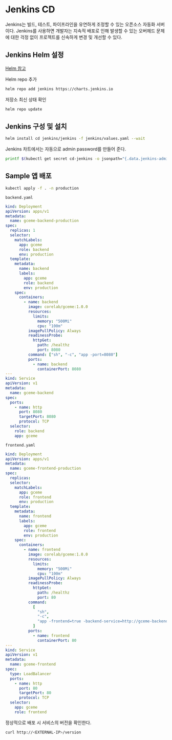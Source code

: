 # Jenkins CD

Jenkins는 빌드, 테스트, 파이프라인을 유연하게 조정할 수 있는 오픈소스 자동화 서버이다. Jenkins를 사용하면 개발자는 지속적 배포로 인해 발생할 수 있는 오버헤드 문제에 대한 걱정 없이 프로젝트를 신속하게 변경 및 개선할 수 있다.

## Jenkins Helm 설정

[Helm 참고](https://github.com/ddung1203/DevOps/blob/main/DevOps/Helm.md)

Helm repo 추가

```bash
helm repo add jenkins https://charts.jenkins.io
```

저장소 최신 상태 확인

```bash
helm repo update
```

## Jenkins 구성 및 설치

```bash
helm install cd jenkins/jenkins -f jenkins/values.yaml --wait
```

Jenkins 차트에서는 자동으로 admin password를 만들어 준다.

```bash
printf $(kubectl get secret cd-jenkins -o jsonpath="{.data.jenkins-admin-password}" | base64 --decode);echo
```

## Sample 앱 배포

```bash
kubectl apply -f . -n production
```

`backend.yaml`

```yaml
kind: Deployment
apiVersion: apps/v1
metadata:
  name: gceme-backend-production
spec:
  replicas: 1
  selector:
    matchLabels:
      app: gceme
      role: backend
      env: production
  template:
    metadata:
      name: backend
      labels:
        app: gceme
        role: backend
        env: production
    spec:
      containers:
        - name: backend
          image: corelab/gceme:1.0.0
          resources:
            limits:
              memory: "500Mi"
              cpu: "100m"
          imagePullPolicy: Always
          readinessProbe:
            httpGet:
              path: /healthz
              port: 8080
          command: ["sh", "-c", "app -port=8080"]
          ports:
            - name: backend
              containerPort: 8080
---
kind: Service
apiVersion: v1
metadata:
  name: gceme-backend
spec:
  ports:
    - name: http
      port: 8080
      targetPort: 8080
      protocol: TCP
  selector:
    role: backend
    app: gceme
```

`frontend.yaml`

```yaml
kind: Deployment
apiVersion: apps/v1
metadata:
  name: gceme-frontend-production
spec:
  replicas:
  selector:
    matchLabels:
      app: gceme
      role: frontend
      env: production
  template:
    metadata:
      name: frontend
      labels:
        app: gceme
        role: frontend
        env: production
    spec:
      containers:
        - name: frontend
          image: corelab/gceme:1.0.0
          resources:
            limits:
              memory: "500Mi"
              cpu: "100m"
          imagePullPolicy: Always
          readinessProbe:
            httpGet:
              path: /healthz
              port: 80
          command:
            [
              "sh",
              "-c",
              "app -frontend=true -backend-service=http://gceme-backend:8080 -port=80",
            ]
          ports:
            - name: frontend
              containerPort: 80
---
kind: Service
apiVersion: v1
metadata:
  name: gceme-frontend
spec:
  type: LoadBalancer
  ports:
    - name: http
      port: 80
      targetPort: 80
      protocol: TCP
  selector:
    app: gceme
    role: frontend
```

정상적으로 배포 시 서비스의 버전을 확인한다.

```bash
curl http://<EXTERNAL-IP>/version
```
